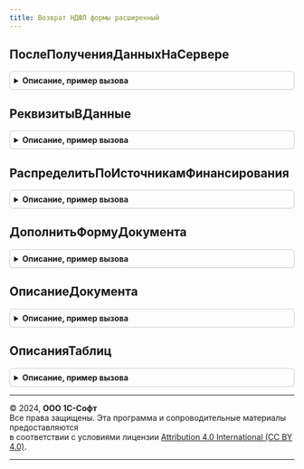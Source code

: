 ```yaml
---
title: Возврат НДФЛ формы расширенный
---
```



## ПослеПолученияДанныхНаСервере
<details style="margin: 1em 0; padding: 0.5em; border: 1px solid #ccc; border-radius: 6px;">

<summary style="font-weight: bold; cursor: pointer;">Описание, пример вызова</summary>

```bsl

Процедура ПослеПолученияДанныхНаСервере(Форма, ОписаниеТаблицыНДФЛ) Экспорт
```

Пример вызова
```bsl
ВозвратНДФЛФормыРасширенный.ПослеПолученияДанныхНаСервере(Форма, ОписаниеТаблицыНДФЛ) 
```
</details>

## РеквизитыВДанные
<details style="margin: 1em 0; padding: 0.5em; border: 1px solid #ccc; border-radius: 6px;">

<summary style="font-weight: bold; cursor: pointer;">Описание, пример вызова</summary>

```bsl

Процедура РеквизитыВДанные(Форма, ТекущийОбъект, ОписаниеТаблицыНДФЛ) Экспорт
```

Пример вызова
```bsl
ВозвратНДФЛФормыРасширенный.РеквизитыВДанные(Форма, ТекущийОбъект, ОписаниеТаблицыНДФЛ) 
```
</details>

## РаспределитьПоИсточникамФинансирования
<details style="margin: 1em 0; padding: 0.5em; border: 1px solid #ccc; border-radius: 6px;">

<summary style="font-weight: bold; cursor: pointer;">Описание, пример вызова</summary>

```bsl

Процедура РаспределитьПоИсточникамФинансирования(Объект) Экспорт
```

Пример вызова
```bsl
ВозвратНДФЛФормыРасширенный.РаспределитьПоИсточникамФинансирования(Объект) 
```
</details>

## ДополнитьФормуДокумента
<details style="margin: 1em 0; padding: 0.5em; border: 1px solid #ccc; border-radius: 6px;">

<summary style="font-weight: bold; cursor: pointer;">Описание, пример вызова</summary>

```bsl

Процедура ДополнитьФормуДокумента(Форма) Экспорт
```

Пример вызова
```bsl
ВозвратНДФЛФормыРасширенный.ДополнитьФормуДокумента(Форма) 
```
</details>

## ОписаниеДокумента
<details style="margin: 1em 0; padding: 0.5em; border: 1px solid #ccc; border-radius: 6px;">

<summary style="font-weight: bold; cursor: pointer;">Описание, пример вызова</summary>

```bsl

Функция ОписаниеДокумента(ОписаниеТаблицыНДФЛ) Экспорт
```

Пример вызова
```bsl
Результат = ВозвратНДФЛФормыРасширенный.ОписаниеДокумента(ОписаниеТаблицыНДФЛ));
```
</details>

## ОписанияТаблиц
<details style="margin: 1em 0; padding: 0.5em; border: 1px solid #ccc; border-radius: 6px;">

<summary style="font-weight: bold; cursor: pointer;">Описание, пример вызова</summary>

```bsl

Функция ОписанияТаблиц(ОписаниеТаблицыНДФЛ) Экспорт
```

Пример вызова
```bsl
Результат = ВозвратНДФЛФормыРасширенный.ОписанияТаблиц(ОписаниеТаблицыНДФЛ));
```
</details>

---

© 2024, **ООО 1С-Софт**  
Все права защищены. Эта программа и сопроводительные материалы предоставляются  
в соответствии с условиями лицензии [Attribution 4.0 International (CC BY 4.0)](https://creativecommons.org/licenses/by/4.0/legalcode).

---
